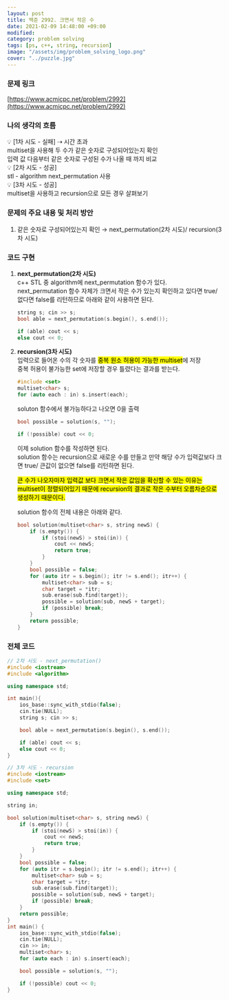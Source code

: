 ```yaml
---
layout: post
title: 백준 2992. 크면서 작은 수
date: 2021-02-09 14:48:00 +09:00
modified: 
category: problem solving
tags: [ps, c++, string, recursion]
image: "/assets/img/problem_solving_logo.png"
cover: "../puzzle.jpg"
---
```


### 문제 링크
[https://www.acmicpc.net/problem/2992](https://www.acmicpc.net/problem/2992)

### 나의 생각의 흐름
💡 [1차 시도 - 실패] ⇢ 시간 초과<br>
    multiset을 사용해 두 수가 같은 숫자로 구성되어있는지 확인<br>
    입력 값 다음부터 같은 숫자로 구성된 수가 나올 때 까지 비교<br>
💡 [2차 시도 - 성공]<br>
    stl - algorithm next_permutation 사용<br>
💡 [3차 시도 - 성공]<br>
    multiset을 사용하고 recursion으로 모든 경우 살펴보기<br>

### 문제의 주요 내용 및 처리 방안
1. 같은 숫자로 구성되어있는지 확인 → next_permutation(2차 시도)/ recursion(3차 시도)<br>

### 코드 구현 
1. **next_permutation(2차 시도)**<br>
    c++ STL 중 algorithm에 next_permutation 함수가 있다.<br>
    next_permutation 함수 자체가 크면서 작은 수가 있는지 확인하고 있다면 true/ 없다면 false를 리턴하므로 아래와 같이 사용하면 된다.<br>
    ```c++
    string s; cin >> s;
    bool able = next_permutation(s.begin(), s.end());

    if (able) cout << s;
    else cout << 0;
    ```
1. **recursion(3차 시도)**<br>
    입력으로 들어온 수의 각 숫자를 <mark>중복 원소 허용이 가능한 multiset</mark>에 저장<br>
    중복 허용이 불가능한 set에 저장할 경우 틀렸다는 결과를 받는다.<br>
    ```c++
    #include <set>
    multiset<char> s;
    for (auto each : in) s.insert(each);
    ```

    soluton 함수에서 불가능하다고 나오면 0을 출력
    ```c++
    bool possible = solution(s, "");

    if (!possible) cout << 0; 
    ```

    이제 solution 함수를 작성하면 된다.<br>
    solution 함수는 recursion으로 새로운 수를 만들고 만약 해당 수가 입력값보다 크면 true/ 큰값이 없으면 false를 리턴하면 된다.<br>
    
    <mark>큰 수가 나오자마자 입력값 보다 크면서 작은 값임을 확신할 수 있는 이유는 multiset이 정렬되어있기 때문에 recursion의 결과로 작은 수부터 오름차순으로 생성하기 때문이다.</mark><br>

    solution 함수의 전체 내용은 아래와 같다.<br>
    ```c++
    bool solution(multiset<char> s, string newS) {
        if (s.empty()) {
            if (stoi(newS) > stoi(in)) {
                cout << newS;
                return true;
            }
        }
        bool possible = false;
        for (auto itr = s.begin(); itr != s.end(); itr++) {
            multiset<char> sub = s;
            char target = *itr;
            sub.erase(sub.find(target));
            possible = solution(sub, newS + target);
            if (possible) break;
        }
        return possible;
    }
    ```

### 전체 코드
```c++
// 2차 시도 - next_permutation()
#include <iostream>
#include <algorithm>

using namespace std;

int main(){
    ios_base::sync_with_stdio(false);
	cin.tie(NULL);
    string s; cin >> s;

    bool able = next_permutation(s.begin(), s.end());

    if (able) cout << s;
    else cout << 0;
}
```
```c++
// 3차 시도 - recursion
#include <iostream>
#include <set>

using namespace std;

string in; 

bool solution(multiset<char> s, string newS) {
    if (s.empty()) {
        if (stoi(newS) > stoi(in)) {
            cout << newS;
            return true;
        }
    }
    bool possible = false;
    for (auto itr = s.begin(); itr != s.end(); itr++) {
        multiset<char> sub = s;
        char target = *itr;
        sub.erase(sub.find(target));
        possible = solution(sub, newS + target);
        if (possible) break;
    }
    return possible;
}
int main() {
    ios_base::sync_with_stdio(false);
	cin.tie(NULL);
    cin >> in;
    multiset<char> s;
    for (auto each : in) s.insert(each);

    bool possible = solution(s, "");

    if (!possible) cout << 0; 
}
```
